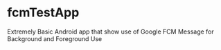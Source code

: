 # fcmTestApp
Extremely Basic Android app that show use of Google FCM Message for Background and Foreground Use
